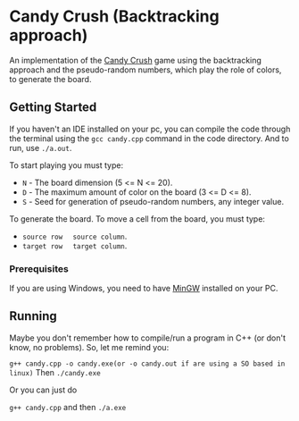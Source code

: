 # Candy Crush (Backtracking approach)

An implementation of the [Candy Crush](https://king.com/game/candycrush) game using the backtracking approach and the pseudo-random numbers, which play the role of colors, to generate the board.

## Getting Started

If you haven't an IDE installed on your pc, you can compile the code through the terminal using the ``gcc candy.cpp`` command in the code directory. And to run, use ``./a.out``.

To start playing you must type:

* ``N`` - The board dimension (5 <= N <= 20).
* ``D`` - The maximum amount of color on the board (3 <= D <= 8).
* ``S`` - Seed for generation of pseudo-random numbers, any integer value.


To generate the board. To move a cell from the board, you must type:

* ``source row `` `` source column``.
* ``target row `` `` target column``.

### Prerequisites

If you are using Windows, you need to have [MinGW](http://www.mingw.org/wiki/HOWTO_Install_the_MinGW_GCC_Compiler_Suite) installed on your PC.

## Running

Maybe you don't remember how to compile/run a program in C++ (or don't know, no problems). So, let me remind you:

``g++ candy.cpp -o candy.exe(or -o candy.out if are using a SO based in linux)``
Then
``./candy.exe``

Or you can just do

``g++ candy.cpp`` and then ``./a.exe``
